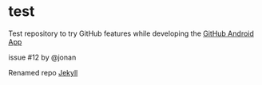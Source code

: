 test
====

Test repository to try GitHub features while developing the [GitHub Android App](https://github.com/github/android)

issue #12 by @jonan

Renamed repo [Jekyll](https://github.com/mojombo/jekyll)
